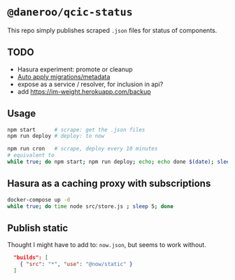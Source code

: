 # `@daneroo/qcic-status`

This repo simply publishes scraped `.json` files for status of components.

## TODO

- Hasura experiment: promote or cleanup
- [Auto apply migrations/metadata](https://docs.hasura.io/1.0/graphql/manual/migrations/auto-apply-migrations.html)
- expose as a service / resolver, for inclusion in api?
- add <https://im-weight.herokuapp.com/backup>

## Usage

```bash
npm start      # scrape: get the .json files
npm run deploy # deploy: to now

npm run cron   # scrape, deploy every 10 minutes
# equivalent to
while true; do npm start; npm run deploy; echo; echo done $(date); sleep 600; done
```

## Hasura as a caching proxy with subscriptions

```bash
docker-compose up -d
while true; do time node src/store.js ; sleep 5; done
```

## Publish static

Thought I might have to add to: `now.json`, but seems to work without.

```json
  "builds": [
    { "src": "*", "use": "@now/static" }
  ]
```